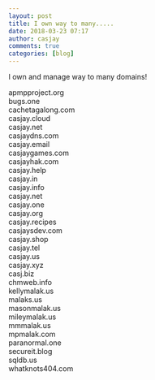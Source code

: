 ```yaml
---
layout: post
title: I own way to many.....
date: 2018-03-23 07:17
author: casjay
comments: true
categories: [blog]
---
```


I own and manage way to many domains!  
  
apmpproject.org  
bugs.one  
cachetagalong.com  
casjay.cloud  
casjay.net  
casjaydns.com  
casjay.email  
casjaygames.com  
casjayhak.com  
casjay.help  
casjay.in  
casjay.info  
casjay.net  
casjay.one  
casjay.org  
casjay.recipes  
casjaysdev.com  
casjay.shop  
casjay.tel  
casjay.us  
casjay.xyz  
casj.biz  
chmweb.info  
kellymalak.us  
malaks.us  
masonmalak.us  
mileymalak.us  
mmmalak.us  
mpmalak.com  
paranormal.one  
secureit.blog  
sqldb.us  
whatknots404.com  
